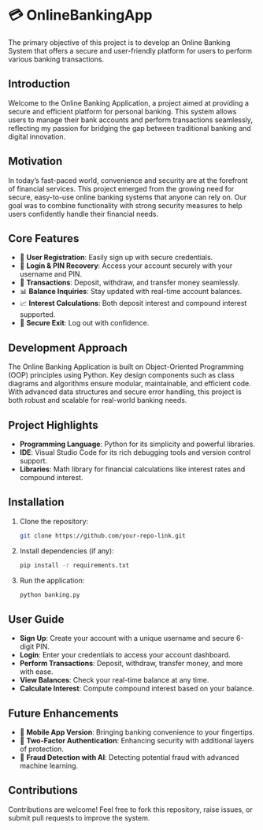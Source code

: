 # 💳 OnlineBankingApp
The primary objective of this project is to develop an Online Banking System that offers a secure and user-friendly platform for users to perform various banking transactions.

## Introduction
Welcome to the Online Banking Application, a project aimed at providing a secure and efficient platform for personal banking. 
This system allows users to manage their bank accounts and perform transactions seamlessly, reflecting my passion for bridging the gap between traditional banking and digital innovation. 

## Motivation
In today’s fast-paced world, convenience and security are at the forefront of financial services. 
This project emerged from the growing need for secure, easy-to-use online banking systems that anyone can rely on. 
Our goal was to combine functionality with strong security measures to help users confidently handle their financial needs.

## Core Features
- 📝 **User Registration**: Easily sign up with secure credentials.
- 🔐 **Login & PIN Recovery**: Access your account securely with your username and PIN.
- 💸 **Transactions**: Deposit, withdraw, and transfer money seamlessly.
- 📊 **Balance Inquiries**: Stay updated with real-time account balances.
- 📈 **Interest Calculations**: Both deposit interest and compound interest supported.
- 🏦 **Secure Exit**: Log out with confidence.

## Development Approach
The Online Banking Application is built on Object-Oriented Programming (OOP) principles using Python. 
Key design components such as class diagrams and algorithms ensure modular, maintainable, and efficient code. 
With advanced data structures and secure error handling, this project is both robust and scalable for real-world banking needs.

## Project Highlights
- **Programming Language**: Python for its simplicity and powerful libraries.
- **IDE**: Visual Studio Code for its rich debugging tools and version control support.
- **Libraries**: Math library for financial calculations like interest rates and compound interest.

## Installation
1. Clone the repository:
   ```bash
   git clone https://github.com/your-repo-link.git
   ```
2. Install dependencies (if any):
   ```bash
   pip install -r requirements.txt
   ```
3. Run the application:
   ```bash
   python banking.py
   ```

## User Guide
- **Sign Up**: Create your account with a unique username and secure 6-digit PIN.
- **Login**: Enter your credentials to access your account dashboard.
- **Perform Transactions**: Deposit, withdraw, transfer money, and more with ease.
- **View Balances**: Check your real-time balance at any time.
- **Calculate Interest**: Compute compound interest based on your balance.

## Future Enhancements
- 📱 **Mobile App Version**: Bringing banking convenience to your fingertips.
- 🔐 **Two-Factor Authentication**: Enhancing security with additional layers of protection.
- 🤖 **Fraud Detection with AI**: Detecting potential fraud with advanced machine learning.

## Contributions
Contributions are welcome! Feel free to fork this repository, raise issues, or submit pull requests to improve the system.
